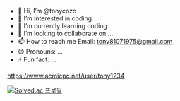 - 👋 Hi, I’m @tonycozo
- 👀 I’m interested in coding
- 🌱 I’m currently learning coding
- 💞️ I’m looking to collaborate on ...
- 📫 How to reach me
  Email: tony81071975@gmail.com
- 😄 Pronouns: ...
- ⚡ Fun fact: ...


https://www.acmicpc.net/user/tony1234

[![Solved.ac
프로필](http://mazassumnida.wtf/api/generate_badge?boj={tonycozo})](https://solved.ac/{tonycozo})

<!---
tonycozo/tonycozo is a ✨ special ✨ repository because its `README.md` (this file) appears on your GitHub profile.
You can click the Preview link to take a look at your changes.
--->
